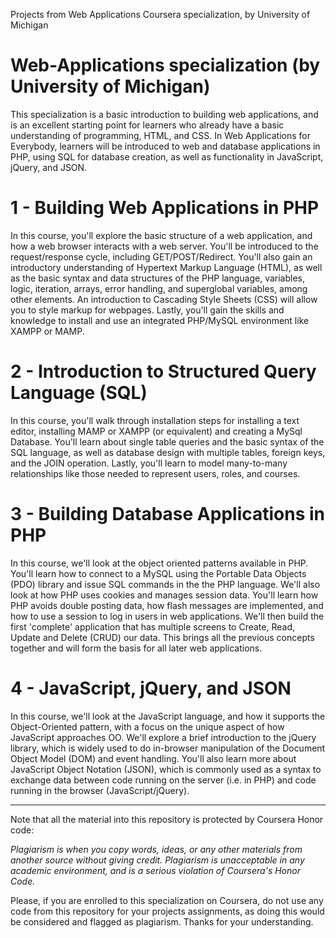 Projects from Web Applications Coursera specialization, by University of Michigan

# Web-Applications specialization (by University of Michigan)

This specialization is a basic introduction to building web applications, and is an excellent starting point for learners who already have a basic understanding of programming, HTML, and CSS. In Web Applications for Everybody, learners will be introduced to web and database applications in PHP, using SQL for database creation, as well as functionality in JavaScript, jQuery, and JSON.

# 1 - Building Web Applications in PHP
In this course, you'll explore the basic structure of a web application, and how a web browser interacts with a web server. You'll be introduced to the request/response cycle, including GET/POST/Redirect. You'll also gain an introductory understanding of Hypertext Markup Language (HTML), as well as the basic syntax and data structures of the PHP language, variables, logic, iteration, arrays, error handling, and superglobal variables, among other elements. An introduction to Cascading Style Sheets (CSS) will allow you to style markup for webpages. Lastly, you'll gain the skills and knowledge to install and use an integrated PHP/MySQL environment like XAMPP or MAMP.

# 2 - Introduction to Structured Query Language (SQL)
In this course, you'll walk through installation steps for installing a text editor, installing MAMP or XAMPP (or equivalent) and creating a MySql Database. You'll learn about single table queries and the basic syntax of the SQL language, as well as database design with multiple tables, foreign keys, and the JOIN operation. Lastly, you'll learn to model many-to-many relationships like those needed to represent users, roles, and courses.

# 3 - Building Database Applications in PHP
In this course, we'll look at the object oriented patterns available in PHP. You'll learn how to connect to a MySQL using the Portable Data Objects (PDO) library and issue SQL commands in the the PHP language. We'll also look at how PHP uses cookies and manages session data. You'll learn how PHP avoids double posting data, how flash messages are implemented, and how to use a session to log in users in web applications. We'll then build the first 'complete' application that has multiple screens to Create, Read, Update and Delete (CRUD) our data. This brings all the previous concepts together and will form the basis for all later web applications.

# 4 - JavaScript, jQuery, and JSON
In this course, we'll look at the JavaScript language, and how it supports the Object-Oriented pattern, with a focus on the unique aspect of how JavaScript approaches OO. We'll explore a brief introduction to the jQuery library, which is widely used to do in-browser manipulation of the Document Object Model (DOM) and event handling. You'll also learn more about JavaScript Object Notation (JSON), which is commonly used as a syntax to exchange data between code running on the server (i.e. in PHP) and code running in the browser (JavaScript/jQuery).

_______________________________________________________________________________

Note that all the material into this repository is protected by Coursera Honor code:

<i>Plagiarism is when you copy words, ideas, or any other materials from another source without giving credit. Plagiarism is unacceptable in any academic environment, and is a serious violation of Coursera's Honor Code.</i>

Please, if you are enrolled to this specialization on Coursera, do not use any code from this repository for your projects assignments, as doing this would be considered and flagged as plagiarism. 
Thanks for your understanding.
